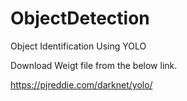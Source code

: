# ObjectDetection
Object Identification Using YOLO

Download Weigt file from the below link.

https://pjreddie.com/darknet/yolo/
